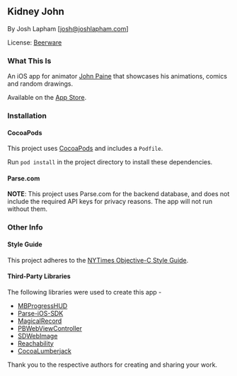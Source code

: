 ## Kidney John

By Josh Lapham [josh@joshlapham.com]

License: [Beerware](https://en.wikipedia.org/wiki/Beerware)

### What This Is

An iOS app for animator [John Paine](https://twitter.com/johnrodpaine) that showcases his animations, comics and random drawings.

Available on the [App Store](https://appsto.re/au/OKBL1.i).

### Installation

#### CocoaPods

This project uses [CocoaPods](http://cocoapods.org/) and includes a `Podfile`.

Run `pod install` in the project directory to install these dependencies.

#### Parse.com

__NOTE__: This project uses Parse.com for the backend database, and does not include the required API keys for privacy reasons. The app will not run without them.

### Other Info

#### Style Guide

This project adheres to the [NYTimes Objective-C Style Guide](https://github.com/NYTimes/objective-c-style-guide).

#### Third-Party Libraries

The following libraries were used to create this app -

* [MBProgressHUD](https://github.com/jdg/MBProgressHUD)
* [Parse-iOS-SDK](https://parse.com)
* [MagicalRecord](https://github.com/magicalpanda/MagicalRecord)
* [PBWebViewController](https://github.com/kmikael/PBWebViewController)
* [SDWebImage](https://github.com/rs/SDWebImage)
* [Reachability](https://github.com/tonymillion/Reachability)
* [CocoaLumberjack](https://github.com/CocoaLumberjack/CocoaLumberjack)

Thank you to the respective authors for creating and sharing your work.
